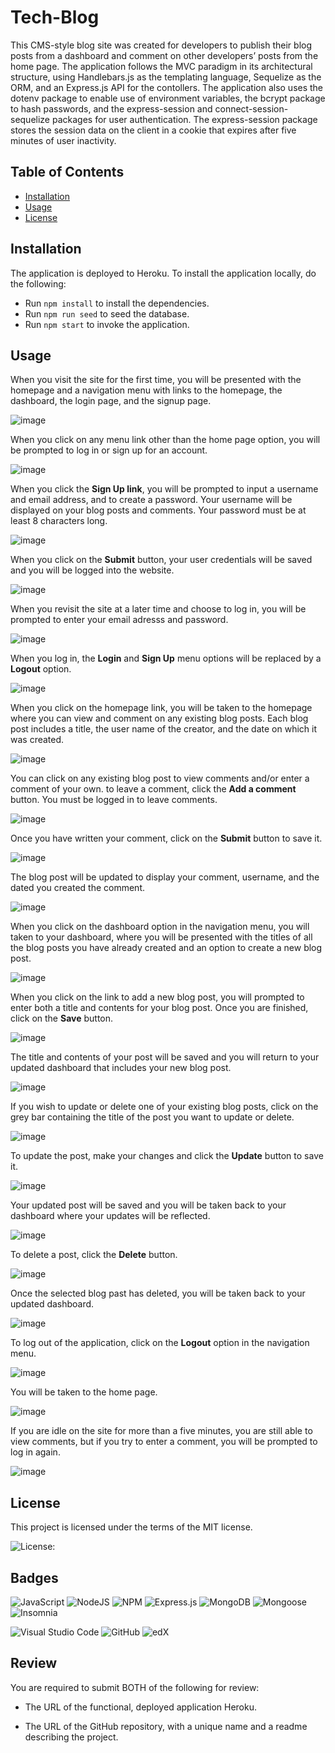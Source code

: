 # Tech-Blog

This CMS-style blog site was created for developers to publish their blog posts from a dashboard and comment on other developers’ posts from the home page. The application follows the MVC paradigm in its architectural structure, using Handlebars.js as the templating language, Sequelize as the ORM, and an Express.js API for the contollers. The application also uses the dotenv package to enable use of environment variables, the bcrypt package to hash passwords, and the express-session and connect-session-sequelize packages for user authentication. The express-session package stores the session data on the client in a cookie that expires after five minutes of user inactivity. 

## Table of Contents

* [Installation](#installation)
* [Usage](#usage)
* [License](#license)


## Installation

The application is deployed to Heroku. To install the application locally, do the following:
  
* Run `npm install` to install the dependencies. 
* Run `npm run seed` to seed the database.
* Run `npm start` to invoke the application.


## Usage

When you visit the site for the first time, you will be presented with the homepage and a navigation menu with links to the homepage, the dashboard, the login page, and the signup page.

![image](https://github.com/mathminx/Tech-Blog/assets/122234007/3d361937-3bff-4da2-9f65-bfc8caa8fc6d)


When you click on any menu link other than the home page option, you will be prompted to log in or sign up for an account.

![image](https://github.com/mathminx/Tech-Blog/assets/122234007/228b0354-8b7b-49da-b892-d74c3a1a1380)


When you click the **Sign Up link**, you will be prompted to input a username and email address, and to create a password. Your username will be displayed on your blog posts and comments. Your password must be at least 8 characters long. 

![image](https://github.com/mathminx/Tech-Blog/assets/122234007/8b34f771-06ab-4276-b94a-84764096ec1b)


When you click on the **Submit** button, your user credentials will be saved and you will be logged into the website.

![image](https://github.com/mathminx/Tech-Blog/assets/122234007/c7e394d2-fcc7-4e9c-ab34-1ed8e426a616)


When you revisit the site at a later time and choose to log in, you will be prompted to enter your email adresss and password. 

![image](https://github.com/mathminx/Tech-Blog/assets/122234007/122d6126-bb64-490f-a7d7-4623879cdb3a)


When you log in, the **Login** and **Sign Up** menu options will be replaced by a **Logout** option.  

![image](https://github.com/mathminx/Tech-Blog/assets/122234007/425f366b-8d04-4348-bfb9-7c8fbb2f4495)


When you click on the homepage link, you will be taken to the homepage where you can view and comment on any existing blog posts. Each blog post includes a title, the user name of the creator, and the date on which it was created. 

![image](https://github.com/mathminx/Tech-Blog/assets/122234007/e87c3649-af4a-4fd3-9536-5c56c5cd297a)


You can click on any existing blog post to view comments and/or enter a comment of your own. to leave a comment, click the **Add a comment** button. You must be logged in to leave comments.

![image](https://github.com/mathminx/Tech-Blog/assets/122234007/1c869311-37ed-47e8-962a-752b78dc2dc4)


Once you have written your comment, click on the **Submit** button to save it. 

![image](https://github.com/mathminx/Tech-Blog/assets/122234007/aeb55c38-48d3-49a7-89a6-643ebf0cad40)


The blog post will be updated to display your comment, username, and the dated you created the comment.

![image](https://github.com/mathminx/Tech-Blog/assets/122234007/54b610cb-2848-40f8-bd45-5e157d6e359b)


When you click on the dashboard option in the navigation menu, you will taken to your dashboard, where you will be presented with the titles of all the blog posts you have already created and an option to create a new blog post. 

![image](https://github.com/mathminx/Tech-Blog/assets/122234007/53ad7508-fce1-4c2e-8326-ab0c7ea9272c)


When you click on the link to add a new blog post, you will prompted to enter both a title and contents for your blog post. Once you are finished, click on the **Save** button. 

![image](https://github.com/mathminx/Tech-Blog/assets/122234007/554b0494-e449-4974-9db7-a149bde79a37)


The title and contents of your post will be saved and you will return to your updated dashboard that includes your new blog post.

![image](https://github.com/mathminx/Tech-Blog/assets/122234007/89f96159-0a72-424c-8052-0673436bf119)


If you wish to update or delete one of your existing blog posts, click on the grey bar containing the title of the post you want to update or delete. 

![image](https://github.com/mathminx/Tech-Blog/assets/122234007/d3466913-1813-4402-9a9e-d0b4ce7b2bc4)


To update the post, make your changes and click the **Update** button to save it. 

![image](https://github.com/mathminx/Tech-Blog/assets/122234007/911fc570-a6b8-41e2-aa48-2e5aa5a89541)


Your updated post will be saved and you will be taken back to your dashboard where your updates will be reflected.

![image](https://github.com/mathminx/Tech-Blog/assets/122234007/c4eff399-8eec-4e3b-bbc5-46372a7d8885)


To delete a post, click the **Delete** button. 

![image](https://github.com/mathminx/Tech-Blog/assets/122234007/2d5ea6db-9dab-439a-ab48-bfa4d29a6b2b)


Once the selected blog past has deleted, you will be taken back to your updated dashboard. 

![image](https://github.com/mathminx/Tech-Blog/assets/122234007/d022c431-88d7-4326-a670-55986594db23)


To log out of the application, click on the **Logout** option in the navigation menu.

![image](https://github.com/mathminx/Tech-Blog/assets/122234007/80625050-6a3e-46e0-8314-7f66dbe0eac0)


You will be taken to the home page.

![image](https://github.com/mathminx/Tech-Blog/assets/122234007/b312e619-ccfb-4bef-8024-e45550d04abd)


If you are idle on the site for more than a five minutes, you are still able to view comments, but if you try to enter a comment, you will be prompted to log in again.

![image](https://github.com/mathminx/Tech-Blog/assets/122234007/f08eee11-eadf-4cd7-a3ac-12da0ba98813)



## License

 This project is licensed under the terms of the MIT license.

 ![License: ](https://img.shields.io/badge/License-MIT-blueviolet.svg)


## Badges

![JavaScript](https://img.shields.io/badge/javascript-%23323330.svg?style=for-the-badge&logo=javascript&logoColor=%23F7DF1E)  ![NodeJS](https://img.shields.io/badge/node.js-6DA55F?style=for-the-badge&logo=node.js&logoColor=white)  ![NPM](https://img.shields.io/badge/NPM-%23CB3837.svg?style=for-the-badge&logo=npm&logoColor=white)  ![Express.js](https://img.shields.io/badge/express.js-%23404d59.svg?style=for-the-badge&logo=express&logoColor=%2361DAFB)  ![MongoDB](https://img.shields.io/badge/MongoDB-%234ea94b.svg?style=for-the-badge&logo=mongodb&logoColor=white)  ![Mongoose](https://img.shields.io/badge/Mongoose-%234ea94b.svg?style=for-the-badge&logo=mongodb&logoColor=white)  ![Insomnia](https://img.shields.io/badge/Insomnia-black?style=for-the-badge&logo=insomnia&logoColor=5849BE)

![Visual Studio Code](https://img.shields.io/badge/Visual%20Studio%20Code-0078d7.svg?style=for-the-badge&logo=visual-studio-code&logoColor=white) ![GitHub](https://img.shields.io/badge/github-%23121011.svg?style=for-the-badge&logo=github&logoColor=white)  ![edX](https://img.shields.io/badge/edX-%2302262B.svg?style=for-the-badge&logo=edX&logoColor=white)




## Review

You are required to submit BOTH of the following for review:

* The URL of the functional, deployed application Heroku.

* The URL of the GitHub repository, with a unique name and a readme describing the project.
